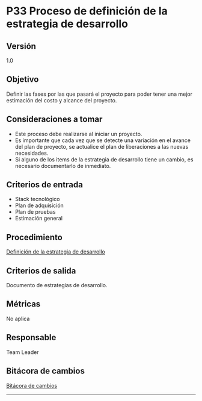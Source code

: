 # P33 Proceso de definición de la estrategia de desarrollo

## Versión

1.0

## Objetivo[](https://ace-software-development.github.io/Manual-de-Operaciones/docs/Plantillas/PL03_Creaci%C3%B3n%20de%20Procesos#objetivo)

Definir las fases por las que pasará el proyecto para poder tener una mejor estimación del costo y alcance del proyecto.

## Consideraciones a tomar

- Este proceso debe realizarse al iniciar un proyecto.
- Es importante que cada vez que se detecte una variación en el avance del plan de proyecto, se actualice el plan de liberaciones a las nuevas necesidades.
- Si alguno de los items de la estrategia de desarrollo tiene un cambio, es necesario documentarlo de inmediato.

## **Criterios de entrada**

- Stack tecnológico
- Plan de adquisición
- Plan de pruebas
- Estimación general

## **Procedimiento**

[Definición de la estrategia de desarrollo](P33%20Proceso%20de%20definicio%CC%81n%20de%20la%20estrategia%20de%20des%202e4a2ab3f2074a3683365f1cb3aa05bb/Definicio%CC%81n%20de%20la%20estrategia%20de%20desarrollo%204911f33d2c964e7f878f372abb84bec1.csv)

## **Criterios de salida**

Documento de estrategias de desarrollo.

## **Métricas**

No aplica

## **Responsable**

Team Leader

## Bitácora de cambios

[Bitácora de cambios ](P33%20Proceso%20de%20definicio%CC%81n%20de%20la%20estrategia%20de%20des%202e4a2ab3f2074a3683365f1cb3aa05bb/Bita%CC%81cora%20de%20cambios%207a8bb6d346f542fd998a7a2d92e86e03.csv)

---